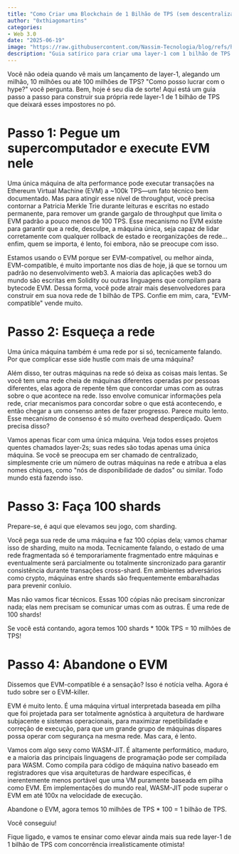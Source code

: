 ```yaml
---
title: "Como Criar uma Blockchain de 1 Bilhão de TPS (sem descentralização, segurança e vergonha)"
author: "0xthiagomartins"
categories:
- Web 3.0
date: "2025-06-19"
image: "https://raw.githubusercontent.com/Nassim-Tecnologia/blog/refs/heads/main/assets/posts/1b-tps-blockchain-no-decentralization-security-shame/hero.jpeg"
description: "Guia satírico para criar uma layer-1 com 1 bilhão de TPS: supercomputador, sem rede, 100 shards e WASM-JIT. Por que descentralização e segurança são superestimadas?"
---
```


Você não odeia quando vê mais um lançamento de layer-1, alegando um milhão, 10 milhões ou até 100 milhões de TPS? "Como posso lucrar com o hype?" você pergunta. Bem, hoje é seu dia de sorte! Aqui está um guia passo a passo para construir sua própria rede layer-1 de 1 bilhão de TPS que deixará esses impostores no pó.

# Passo 1: Pegue um supercomputador e execute EVM nele

Uma única máquina de alta performance pode executar transações na Ethereum Virtual Machine (EVM) a ~100k TPS—um fato técnico bem documentado. Mas para atingir esse nível de throughput, você precisa contornar a Patricia Merkle Trie durante leituras e escritas no estado permanente, para remover um grande gargalo de throughput que limita o EVM padrão a pouco menos de 100 TPS. Esse mecanismo no EVM existe para garantir que a rede, desculpe, a máquina única, seja capaz de lidar corretamente com qualquer rollback de estado e reorganizações de rede... enfim, quem se importa, é lento, foi embora, não se preocupe com isso.

Estamos usando o EVM porque ser EVM-compatível, ou melhor ainda, EVM-compatible, é muito importante nos dias de hoje, já que se tornou um padrão no desenvolvimento web3. A maioria das aplicações web3 do mundo são escritas em Solidity ou outras linguagens que compilam para bytecode EVM. Dessa forma, você pode atrair mais desenvolvedores para construir em sua nova rede de 1 bilhão de TPS. Confie em mim, cara, "EVM-compatible" vende muito.

# Passo 2: Esqueça a rede

Uma única máquina também é uma rede por si só, tecnicamente falando. Por que complicar esse side hustle com mais de uma máquina?

Além disso, ter outras máquinas na rede só deixa as coisas mais lentas. Se você tem uma rede cheia de máquinas diferentes operadas por pessoas diferentes, elas agora de repente têm que concordar umas com as outras sobre o que acontece na rede. Isso envolve comunicar informações pela rede, criar mecanismos para concordar sobre o que está acontecendo, e então chegar a um consenso antes de fazer progresso. Parece muito lento. Esse mecanismo de consenso é só muito overhead desperdiçado. Quem precisa disso?

Vamos apenas ficar com uma única máquina. Veja todos esses projetos quentes chamados layer-2s; suas redes são todas apenas uma única máquina. Se você se preocupa em ser chamado de centralizado, simplesmente crie um número de outras máquinas na rede e atribua a elas nomes chiques, como "nós de disponibilidade de dados" ou similar. Todo mundo está fazendo isso.

# Passo 3: Faça 100 shards

Prepare-se, é aqui que elevamos seu jogo, com sharding.

Você pega sua rede de uma máquina e faz 100 cópias dela; vamos chamar isso de sharding, muito na moda. Tecnicamente falando, o estado de uma rede fragmentada só é temporariamente fragmentado entre máquinas e eventualmente será parcialmente ou totalmente sincronizado para garantir consistência durante transações cross-shard. Em ambientes adversários como crypto, máquinas entre shards são frequentemente embaralhadas para prevenir conluio.

Mas não vamos ficar técnicos. Essas 100 cópias não precisam sincronizar nada; elas nem precisam se comunicar umas com as outras. É uma rede de 100 shards!

Se você está contando, agora temos 100 shards * 100k TPS = 10 milhões de TPS!

# Passo 4: Abandone o EVM

Dissemos que EVM-compatible é a sensação? Isso é notícia velha. Agora é tudo sobre ser o EVM-killer.

EVM é muito lento. É uma máquina virtual interpretada baseada em pilha que foi projetada para ser totalmente agnóstica à arquitetura de hardware subjacente e sistemas operacionais, para maximizar repetibilidade e correção de execução, para que um grande grupo de máquinas díspares possa operar com segurança na mesma rede. Mas cara, é lento.

Vamos com algo sexy como WASM-JIT. É altamente performático, maduro, e a maioria das principais linguagens de programação pode ser compilada para WASM. Como compila para código de máquina nativo baseado em registradores que visa arquiteturas de hardware específicas, é inerentemente menos portável que uma VM puramente baseada em pilha como EVM. Em implementações do mundo real, WASM-JIT pode superar o EVM em até 100x na velocidade de execução.

Abandone o EVM, agora temos 10 milhões de TPS * 100 = 1 bilhão de TPS.

Você conseguiu!

Fique ligado, e vamos te ensinar como elevar ainda mais sua rede layer-1 de 1 bilhão de TPS com concorrência irrealisticamente otimista! 